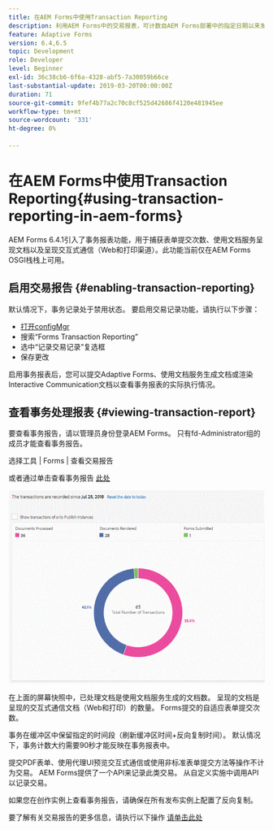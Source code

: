 ```yaml
---
title: 在AEM Forms中使用Transaction Reporting
description: 利用AEM Forms中的交易报表，可计数自AEM Forms部署中的指定日期以来发生的所有交易。
feature: Adaptive Forms
version: 6.4,6.5
topic: Development
role: Developer
level: Beginner
exl-id: 36c38cb6-6f6a-4328-abf5-7a30059b66ce
last-substantial-update: 2019-03-20T00:00:00Z
duration: 71
source-git-commit: 9fef4b77a2c70c8cf525d42686f4120e481945ee
workflow-type: tm+mt
source-wordcount: '331'
ht-degree: 0%

---
```


# 在AEM Forms中使用Transaction Reporting{#using-transaction-reporting-in-aem-forms}

AEM Forms 6.4.1引入了事务报表功能，用于捕获表单提交次数、使用文档服务呈现文档以及呈现交互式通信（Web和打印渠道）。此功能当前仅在AEM Forms OSGI栈栈上可用。

## 启用交易报告 {#enabling-transaction-reporting}

默认情况下，事务记录处于禁用状态。 要启用交易记录功能，请执行以下步骤：

* [打开configMgr](http://localhost:4502/system/console/configMgr)
* 搜索“Forms Transaction Reporting”
* 选中“记录交易记录”复选框
* 保存更改

启用事务报表后，您可以提交Adaptive Forms、使用文档服务生成文档或渲染Interactive Communication文档以查看事务报表的实际执行情况。

## 查看事务处理报表 {#viewing-transaction-report}

要查看事务报告，请以管理员身份登录AEM Forms。 只有fd-Administrator组的成员才能查看事务报告。

选择工具 | Forms | 查看交易报告

或者通过单击查看事务报告 [此处](http://localhost:4502/mnt/overlay/fd/transaction/gui/content/report.html)

![TransctionReporting](assets/transactionreporting.gif)

在上面的屏幕快照中，已处理文档是使用文档服务生成的文档数。 呈现的文档是呈现的交互式通信文档（Web和打印）的数量。 Forms提交的自适应表单提交次数。

事务在缓冲区中保留指定的时间段（刷新缓冲区时间+反向复制时间）。 默认情况下，事务计数大约需要90秒才能反映在事务报表中。

提交PDF表单、使用代理UI预览交互式通信或使用非标准表单提交方法等操作不计为交易。 AEM Forms提供了一个API来记录此类交易。 从自定义实施中调用API以记录交易。

如果您在创作实例上查看事务报告，请确保在所有发布实例上配置了反向复制。

要了解有关交易报告的更多信息，请执行以下操作 [请单击此处](https://helpx.adobe.com/experience-manager/6-4/forms/using/transaction-reports-overview.html)

